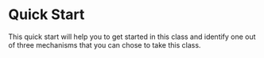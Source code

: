# Quick Start

This quick start will help you to get started in this class and
identify one out of three mechanisms that you can chose to take this
class.
